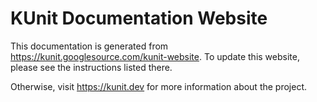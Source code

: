 # KUnit Documentation Website

This documentation is generated from
<https://kunit.googlesource.com/kunit-website>. To update this website, please
see the instructions listed there.

Otherwise, visit <https://kunit.dev> for more information about the project.
